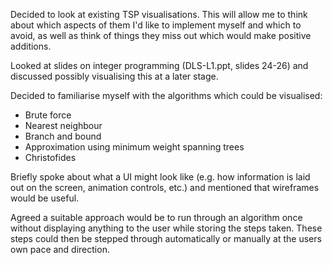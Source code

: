 Decided to look at existing TSP visualisations. This will allow me to think about which aspects of them I'd like to implement myself and which to avoid, as well as think of things they miss out which would make positive additions.

Looked at slides on integer programming (DLS-L1.ppt, slides 24-26) and discussed possibly visualising this at a later stage.

Decided to familiarise myself with the algorithms which could be visualised:
- Brute force
- Nearest neighbour
- Branch and bound
- Approximation using minimum weight spanning trees
- Christofides

Briefly spoke about what a UI might look like (e.g. how information is laid out on the screen, animation controls, etc.) and mentioned that wireframes would be useful.

Agreed a suitable approach would be to run through an algorithm once without displaying anything to the user while storing the steps taken. These steps could then be stepped through automatically or manually at the users own pace and direction.
